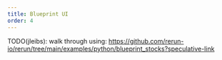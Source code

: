 ```yaml
---
title: Blueprint UI
order: 4
---
```


TODO(jleibs): walk through using: https://github.com/rerun-io/rerun/tree/main/examples/python/blueprint_stocks?speculative-link
